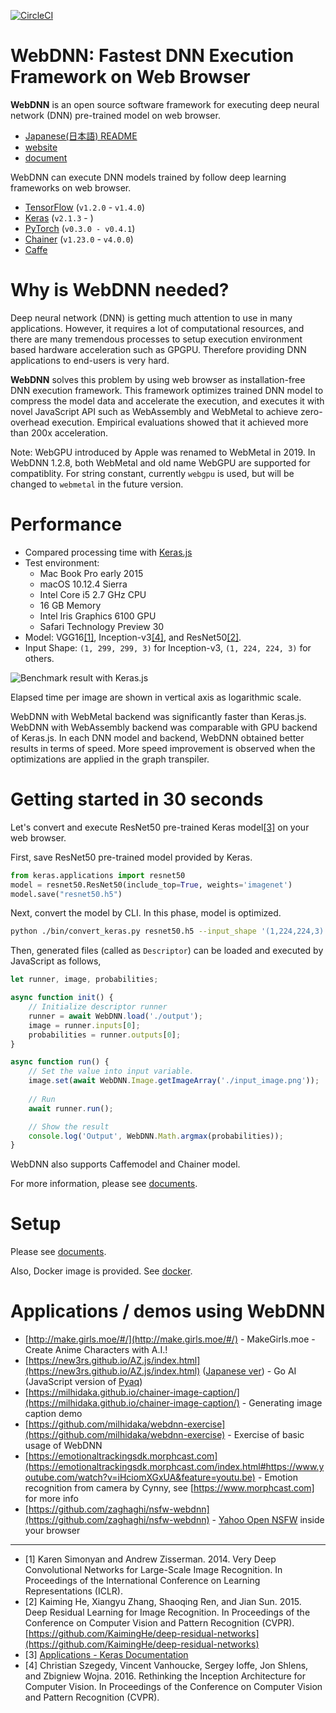 [![CircleCI](https://circleci.com/gh/mil-tokyo/webdnn.svg?style=svg)](https://circleci.com/gh/mil-tokyo/webdnn)

# WebDNN: Fastest DNN Execution Framework on Web Browser

**WebDNN** is an open source software framework for executing deep neural network (DNN) pre-trained model on web browser.

- [Japanese(日本語) README](https://github.com/mil-tokyo/webdnn/blob/master/README_ja.md)
- [website](https://mil-tokyo.github.io/webdnn)
- [document](https://mil-tokyo.github.io/webdnn/docs)

WebDNN can execute DNN models trained by follow deep learning frameworks on web browser.

- [TensorFlow](https://github.com/tensorflow/tensorflow) (`v1.2.0` - `v1.4.0`)
- [Keras](https://github.com/fchollet/keras) (`v2.1.3` - )
- [PyTorch](https://github.com/pytorch/pytorch) (`v0.3.0 - v0.4.1`)
- [Chainer](https://github.com/chainer/chainer) (`v1.23.0` - `v4.0.0`)
- [Caffe](https://github.com/BVLC/caffe)

# Why is WebDNN needed?

Deep neural network (DNN) is getting much attention to use in many applications. However, 
it requires a lot of computational resources, and there are many tremendous processes to 
setup execution environment based hardware acceleration such as GPGPU. Therefore providing 
DNN applications to end-users is very hard. 

**WebDNN** solves this problem by using web browser as installation-free DNN execution 
framework. This framework optimizes trained DNN model to compress the model data and 
accelerate the execution, and executes it with novel JavaScript API such as WebAssembly 
and WebMetal to achieve zero-overhead execution. Empirical evaluations showed that it 
achieved more than 200x acceleration.

Note: WebGPU introduced by Apple was renamed to WebMetal in 2019.
In WebDNN 1.2.8, both WebMetal and old name WebGPU are supported for compatiblity.
For string constant, currently `webgpu` is used, but will be changed to `webmetal` in the future version.

# Performance

- Compared processing time with [Keras.js](https://github.com/transcranial/keras-js)
- Test environment: 
    - Mac Book Pro early 2015
    - macOS 10.12.4 Sierra
    - Intel Core i5 2.7 GHz CPU
    - 16 GB Memory
    - Intel Iris Graphics 6100 GPU
    - Safari Technology Preview 30
- Model: VGG16[[1]](#1), Inception-v3[[4]](#4), and ResNet50[[2]](#2). 
- Input Shape: `(1, 299, 299, 3)` for Inception-v3, `(1, 224, 224, 3)` for others.

![Benchmark result with Keras.js](https://github.com/mil-tokyo/webdnn/blob/master/docs/misc/performance.png)

Elapsed time per image are shown in vertical axis as logarithmic scale.

WebDNN with WebMetal backend was significantly faster than Keras.js. 
WebDNN with WebAssembly backend was comparable with GPU backend of Keras.js.
In each DNN model and backend, WebDNN obtained better results in terms of speed.
More speed improvement is observed when the optimizations are applied in the graph transpiler. 

# Getting started in 30 seconds

Let's convert and execute ResNet50 pre-trained Keras model[[3]](#3) on your web browser.

First, save ResNet50 pre-trained model provided by Keras.

```python
from keras.applications import resnet50
model = resnet50.ResNet50(include_top=True, weights='imagenet')
model.save("resnet50.h5")
```

Next, convert the model by CLI. In this phase, model is optimized.

```bash
python ./bin/convert_keras.py resnet50.h5 --input_shape '(1,224,224,3)' --out output
```

Then, generated files (called as `Descriptor`) can be loaded and executed by JavaScript as follows,

```js
let runner, image, probabilities;

async function init() {
    // Initialize descriptor runner
    runner = await WebDNN.load('./output');
    image = runner.inputs[0]; 
    probabilities = runner.outputs[0];
}

async function run() {
    // Set the value into input variable.
    image.set(await WebDNN.Image.getImageArray('./input_image.png'));
    
    // Run
    await runner.run(); 

    // Show the result
    console.log('Output', WebDNN.Math.argmax(probabilities));
}
```

WebDNN also supports Caffemodel and Chainer model.

For more information, please see [documents](https://mil-tokyo.github.io/webdnn/docs).

# Setup

Please see [documents](https://mil-tokyo.github.io/webdnn/docs/tutorial/setup.html).

Also, Docker image is provided. See [docker](./docker).

# Applications / demos using WebDNN
- [http://make.girls.moe/#/](http://make.girls.moe/#/) - MakeGirls.moe - Create Anime Characters with A.I.!
- [https://new3rs.github.io/AZ.js/index.html](https://new3rs.github.io/AZ.js/index.html) ([Japanese ver](https://new3rs.github.io/AZ.js/index.ja.html)) - Go AI (JavaScript version of [Pyaq](https://github.com/ymgaq/Pyaq))
- [https://milhidaka.github.io/chainer-image-caption/](https://milhidaka.github.io/chainer-image-caption/) - Generating image caption demo
- [https://github.com/milhidaka/webdnn-exercise](https://github.com/milhidaka/webdnn-exercise) - Exercise of basic usage of WebDNN
- [https://emotionaltrackingsdk.morphcast.com](https://emotionaltrackingsdk.morphcast.com/index.html#https://www.youtube.com/watch?v=iHciomXGxUA&feature=youtu.be) - Emotion recognition from camera by Cynny, see [https://www.morphcast.com] for more info
- [https://github.com/zaghaghi/nsfw-webdnn](https://github.com/zaghaghi/nsfw-webdnn) - [Yahoo Open NSFW](https://github.com/yahoo/open_nsfw) inside your browser

---

- <i id=1></i>[1] Karen Simonyan and Andrew Zisserman. 2014. Very Deep Convolutional Networks for Large-Scale Image Recognition. 
    In Proceedings of the International Conference on Learning Representations (ICLR).
- <i id=2></i>[2] Kaiming He, Xiangyu Zhang, Shaoqing Ren, and Jian Sun. 2015. Deep Residual
    Learning for Image Recognition. In Proceedings of the Conference on Computer Vision and Pattern Recognition (CVPR). 
    [https://github.com/KaimingHe/deep-residual-networks](https://github.com/KaimingHe/deep-residual-networks)
- <i id=3></i>[3] [Applications - Keras Documentation](https://keras.io/ja/applications/#resnet50)
- <i id=4></i>[4] Christian Szegedy, Vincent Vanhoucke, Sergey Ioffe, Jon Shlens, and Zbigniew Wojna. 2016.
    Rethinking the Inception Architecture for Computer Vision. In Proceedings of the Conference on Computer Vision and Pattern Recognition (CVPR).
